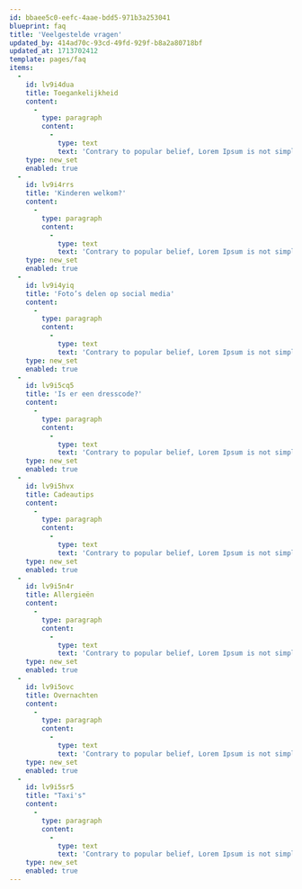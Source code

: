 ```yaml
---
id: bbaee5c0-eefc-4aae-bdd5-971b3a253041
blueprint: faq
title: 'Veelgestelde vragen'
updated_by: 414ad70c-93cd-49fd-929f-b8a2a80718bf
updated_at: 1713702412
template: pages/faq
items:
  -
    id: lv9i4dua
    title: Toegankelijkheid
    content:
      -
        type: paragraph
        content:
          -
            type: text
            text: 'Contrary to popular belief, Lorem Ipsum is not simply random text. It has roots in a piece of classical Latin literature from 45 BC, making it over 2000 years old. Richard McClintock, a Latin professor at Hampden-Sydney College in Virginia, looked up one of the more obscure Latin words, consectetur, from a Lorem Ipsum passage, and going through the cites of the word in classical literature, discovered the undoubtable source.'
    type: new_set
    enabled: true
  -
    id: lv9i4rrs
    title: 'Kinderen welkom?'
    content:
      -
        type: paragraph
        content:
          -
            type: text
            text: 'Contrary to popular belief, Lorem Ipsum is not simply random text. It has roots in a piece of classical Latin literature from 45 BC, making it over 2000 years old. Richard McClintock, a Latin professor at Hampden-Sydney College in Virginia, looked up one of the more obscure Latin words, consectetur, from a Lorem Ipsum passage, and going through the cites of the word in classical literature, discovered the undoubtable source.'
    type: new_set
    enabled: true
  -
    id: lv9i4yiq
    title: 'Foto’s delen op social media'
    content:
      -
        type: paragraph
        content:
          -
            type: text
            text: 'Contrary to popular belief, Lorem Ipsum is not simply random text. It has roots in a piece of classical Latin literature from 45 BC, making it over 2000 years old. Richard McClintock, a Latin professor at Hampden-Sydney College in Virginia, looked up one of the more obscure Latin words, consectetur, from a Lorem Ipsum passage, and going through the cites of the word in classical literature, discovered the undoubtable source.'
    type: new_set
    enabled: true
  -
    id: lv9i5cq5
    title: 'Is er een dresscode?'
    content:
      -
        type: paragraph
        content:
          -
            type: text
            text: 'Contrary to popular belief, Lorem Ipsum is not simply random text. It has roots in a piece of classical Latin literature from 45 BC, making it over 2000 years old. Richard McClintock, a Latin professor at Hampden-Sydney College in Virginia, looked up one of the more obscure Latin words, consectetur, from a Lorem Ipsum passage, and going through the cites of the word in classical literature, discovered the undoubtable source.'
    type: new_set
    enabled: true
  -
    id: lv9i5hvx
    title: Cadeautips
    content:
      -
        type: paragraph
        content:
          -
            type: text
            text: 'Contrary to popular belief, Lorem Ipsum is not simply random text. It has roots in a piece of classical Latin literature from 45 BC, making it over 2000 years old. Richard McClintock, a Latin professor at Hampden-Sydney College in Virginia, looked up one of the more obscure Latin words, consectetur, from a Lorem Ipsum passage, and going through the cites of the word in classical literature, discovered the undoubtable source.'
    type: new_set
    enabled: true
  -
    id: lv9i5n4r
    title: Allergieën
    content:
      -
        type: paragraph
        content:
          -
            type: text
            text: 'Contrary to popular belief, Lorem Ipsum is not simply random text. It has roots in a piece of classical Latin literature from 45 BC, making it over 2000 years old. Richard McClintock, a Latin professor at Hampden-Sydney College in Virginia, looked up one of the more obscure Latin words, consectetur, from a Lorem Ipsum passage, and going through the cites of the word in classical literature, discovered the undoubtable source.'
    type: new_set
    enabled: true
  -
    id: lv9i5ovc
    title: Overnachten
    content:
      -
        type: paragraph
        content:
          -
            type: text
            text: 'Contrary to popular belief, Lorem Ipsum is not simply random text. It has roots in a piece of classical Latin literature from 45 BC, making it over 2000 years old. Richard McClintock, a Latin professor at Hampden-Sydney College in Virginia, looked up one of the more obscure Latin words, consectetur, from a Lorem Ipsum passage, and going through the cites of the word in classical literature, discovered the undoubtable source.'
    type: new_set
    enabled: true
  -
    id: lv9i5sr5
    title: "Taxi's"
    content:
      -
        type: paragraph
        content:
          -
            type: text
            text: 'Contrary to popular belief, Lorem Ipsum is not simply random text. It has roots in a piece of classical Latin literature from 45 BC, making it over 2000 years old. Richard McClintock, a Latin professor at Hampden-Sydney College in Virginia, looked up one of the more obscure Latin words, consectetur, from a Lorem Ipsum passage, and going through the cites of the word in classical literature, discovered the undoubtable source.'
    type: new_set
    enabled: true
---
```

